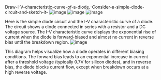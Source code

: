 Draw-I-V-characteristic-curve-of-a-diode.-Consider-a-simple-diode-circuit-and-sketch-it-
![image](https://github.com/user-attachments/assets/9245b8d0-aab1-4dd4-a595-e4a72a919383)
![image](https://github.com/user-attachments/assets/228ce7ca-a01c-4332-aee7-71489626c58d)
![image](https://github.com/user-attachments/assets/579123f4-ea84-4b49-a2fa-7ba3e0fd0050)

Here is the simple diode circuit and the I-V characteristic curve of a diode. The circuit shows a diode connected in series with a resistor and a DC voltage source. The I-V characteristic curve displays the exponential rise of current when the diode is forward-biased and almost no current in reverse bias until the breakdown region.
![image](https://github.com/user-attachments/assets/2a236f01-30c3-4f74-88c6-c5bd0af02d2b)

This diagram helps visualize how a diode operates in different biasing conditions. The forward bias leads to an exponential increase in current after a threshold voltage (typically 0.7V for silicon diodes), and in reverse bias, the diode blocks current flow, except when breakdown occurs at a high reverse voltage.
